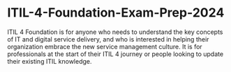 # ITIL-4-Foundation-Exam-Prep-2024
ITIL 4 Foundation is for anyone who needs to understand the key concepts of IT and digital service delivery, and who is interested in helping their organization embrace the new service management culture. It is for professionals at the start of their ITIL 4 journey or people looking to update their existing ITIL knowledge.
